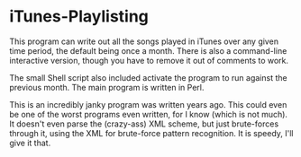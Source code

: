 # iTunes-Playlisting

This program can write out all the songs played in iTunes over any given time period, the default being once a month.
There is also a command-line interactive version, though you have to remove it out of comments to work. 

The small Shell script also included activate the program to run against the previous month. The main program
is written in Perl. 

This is an incredibly janky program was written years ago. This could even be one of the worst programs 
even written, for I know (which is not much). It doesn't even parse the (crazy-ass) XML scheme, but 
just brute-forces through it, using the XML for brute-force pattern recognition. It is speedy, I'll give it that.
